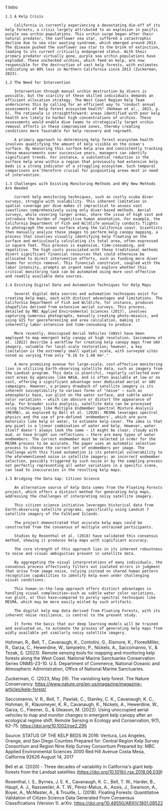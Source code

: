 1 Intro

    1.1 A Kelp Crisis
        
        California is currently experiencing a devastating die-off of its kelp forests, a crisis largely attributed to an explosion in pacific purple sea urchin populations. This urchin surge began after their natural predator, the sunflower sea star, suffered a catastrophic decline due to sea star wasting syndrome, which emerged around 2013. The disease pushed the sunflower sea star to the brink of extinction, leading to its current critically endangered status. With their primary predator virtually gone, purple sea urchin populations have exploded. These unchecked urchins, which feed on kelp, are now responsible for the destruction of vast kelp forests, with estimates indicating an 80% loss in Northern California since 2013 (Zuckerman, 2023).

    1.2 The Need for Intervention

        Intervention through manual urchin destruction by divers is possible, but the scarcity of these skilled individuals demands an efficient allocation strategy. The West Coast Region Kelp Team underscores this by calling for an efficient way to "conduct annual assessments of kelp forest ecosystem health" (Hohman et al., 2023, p. 5). The rationale is straightforward: areas identified with poor kelp health are likely to harbor high concentrations of urchins. These assessments would enable dive teams to strategically target urchin removal efforts in these compromised zones, thereby creating conditions more favorable for kelp recovery and regrowth. 

        A primary approach to determining kelp forest ecosystem health involves quantifying the amount of kelp visible on the ocean's surface. By measuring this surface kelp area and consistently tracking these measurements over successive years, managers can identify significant trends. For instance, a substantial reduction in the surface kelp area within a region that previously had extensive kelp beds is a strong indicator of a struggling ecosystem. Such temporal comparisons are therefore crucial for pinpointing areas most in need of intervention.

    1.3 Challenges with Existing Monitoring Methods and Why New Methods Are Needed

        Current kelp monitoring techniques, such as costly scuba diver surveys, struggle with scalability. This inherent limitation in spatial coverage per dive makes it impractical to assess vast coastlines comprehensively using only diver-based methods. Aerial surveys, while covering larger areas, share the issue of high cost and introduce the burden of repetitive human annotation. For example, the California Department of Fish and Wildlife annually conducts flights to photograph the ocean surface along the California coast. Scientists then manually analyze these images to perform kelp canopy mapping, a process that involves visually identifying kelp floating on the surface and meticulously calculating its total area, often expressed in square feet. This process is expensive, time-consuming, and repetitive. The high costs associated with these traditional methods divert significant financial resources that could otherwise be allocated to direct intervention efforts, such as funding more diver teams for urchin removal. This financial constraint, coupled with the labor intensity, prompts an urgent need to explore whether this critical monitoring task can be automated using more cost-effective and readily available data sources.

    1.4 Existing Digital Data and Automation Techniques for Kelp Maps

        Several digital data sources and automation techniques exist for creating kelp maps, each with distinct advantages and limitations. The California Department of Fish and Wildlife, for instance, produces shapefiles derived from extensive aerial surveys. This process, detailed by MBC Applied Environmental Sciences (2017), involves capturing numerous photographs, manually creating photo-mosaics, and using GIS for georeferencing and area calculation, making it inherently labor-intensive and time-consuming to produce.

        More recently, Unoccupied Aerial Vehicles (UAVs) have been employed to map emergent kelp canopy at high resolution. Saccomanno et al. (2022) describe a workflow for creating kelp canopy maps from UAV imagery, valuable for local-scale restoration; however, a key limitation is the extremely small spatial scale, with surveyed sites noted as varying from only "0.16 to 1.48 km²."

        A more promising avenue for large-scale, cost-effective monitoring lies in utilizing Earth-observing satellite data, such as imagery from the Landsat program. This data is plentiful, regularly collected over vast areas by agencies like NASA, and is often available at low or no cost, offering a significant advantage over dedicated aerial or UAV campaigns. However, a primary drawback of satellite imagery is its inherent susceptibility to various forms of "noise" – such as atmospheric haze, sun glint on the water surface, and subtle water color variations – which can obscure or distort the appearance of kelp. For broader scale analysis, satellite data can be processed using techniques like Multiple Endmember Spectral Mixture Analysis (MESMA), as explored by Bell et al. (2020). MESMA leverages spectral physics and the use of pre-defined 'endmembers', which are pure materials like kelp or water, to estimate kelp cover. The idea is that any pixel is a linear combination of water and kelp. However, water itself doesn't always look the same – it might be clear, cloudy with mud, or have bright sun reflections – there are many types of water endmembers. The correct endmember must be selected in order for the MESMA process to be accurate. The paper uses an automatic selection process to choose the correct set of endmembers per image. The challenge with this fixed automation is its potential vulnerability to the aforementioned noise in satellite imagery; an incorrect endmember selection, possibly triggered by such noise or by the sampling process not perfectly representing all water variations in a specific scene, can lead to inaccuracies in the resulting kelp maps.

    1.5 Bridging the Data Gap: Citizen Science

        An alternative source of kelp data comes from the Floating Forests project, which offers a distinct method for generating kelp maps, addressing the challenges of interpreting noisy satellite imagery. 
        
        This citizen science initiative leverages historical data from Earth-observing satellite programs, specifically using Landsat 7 satellite imagery of the Falkland Islands. 
        
        The project demonstrated that accurate kelp maps could be constructed from the consensus of multiple untrained participants. 
        
        Studies by Rosenthal et al. (2018) have validated this consensus method, showing it produces kelp maps with significant accuracy. 
        
        The core strength of this approach lies in its inherent robustness to noise and visual ambiguities present in satellite data. 
        
        By aggregating the visual interpretations of many individuals, the consensus process effectively filters out isolated errors in judgment that arise from image noise, relying instead on shared human pattern recognition capabilities to identify kelp even under challenging visual conditions. 
        
        This human-in-the-loop approach offers distinct advantages in handling visual complexities—such as subtle water color variations, sun glint, or thin haze—compared to purely spectral techniques like MESMA, which may be more easily misled by such artifacts. 
        
        The digital kelp map data derived from Floating Forests, with its inherent noise resilience, is central to the present study. 
        
        It forms the basis that our deep learning models will be trained and evaluated on, to automate the process of generating kelp maps from widly available yet similarly noisy satellite imagery.

















Hohman, R., Bell, T., Cavanaugh, K., Contolini, G., Elsmore, K., FloresMiller, R., Garza, C.,
Hewerdine, W., Iampietro, P., Nickels, A., Saccomanno, V., & Tezak, S. (2023). Remote
sensing tools for mapping and monitoring kelp forests along the West Coast. National
Marine Sanctuaries Conservation Series ONMS-23-10. U.S. Department of Commerce,
National Oceanic and Atmospheric Administration, Office of National Marine
Sanctuaries.

    

Zuckerman, C. (2023, May 26). The vanishing kelp forest. The Nature Conservancy.
https://www.nature.org/en-us/magazine/magazine-articles/kelp-forest/




Saccomanno, V. R., Bell, T., Pawlak, C., Stanley, C. K., Cavanaugh, K. C., Hohman, R., Klausmeyer, K. R., Cavanaugh, K., Nickels, A., Hewerdine, W., Garza, C., Fleener, G., & Gleason, M. (2022). Using unoccupied aerial vehicles to map and monitor changes in emergent kelp canopy after an ecological regime shift. Remote Sensing in Ecology and Conservation, 9(1), 62–75. https://doi.org/10.1002/rse2.295


Source: STATUS OF THE KELP BEDS IN 2016:
	Ventura, Los Angeles,
	Orange, and San Diego Counties
	Prepared for:
	Central Region Kelp Survey Consortium and
	Region Nine Kelp Survey Consortium
	Prepared by:
	MBC Applied Environmental Sciences
	3000 Red Hill Avenue
	Costa Mesa, California 92626
	August 14, 2017




Bell et al. (2020) - Three decades of variability in California's giant kelp forests from the Landsat satellites (https://doi.org/10.1016/j.rse.2018.06.039)



Rosenthal, I. S., Byrnes, J. E. K., Cavanaugh, K. C., Bell, T. W., Harder, B., Haupt, A. J., Rassweiler, A. T. W., Pérez-Matus, A., Assis, J., Swanson, A., Boyer, A., McMaster, A., & Trouille, L. (2018). Floating Forests: Quantitative Validation of Citizen Science Data Generated From Consensus Classifications (Version 1). arXiv. https://doi.org/10.48550/ARXIV.1801.08522